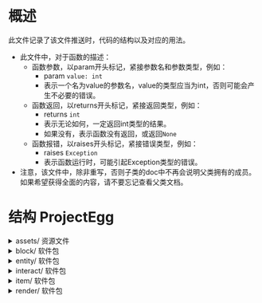 # 概述

此文件记录了该文件推送时，代码的结构以及对应的用法。

- 此文件中，对于函数的描述：
  - 函数参数，以param开头标记，紧接参数名和参数类型，例如：
    - param ```value: int```
    - 表示一个名为value的参数名，value的类型应当为int，否则可能会产生不必要的错误。
  - 函数返回，以returns开头标记，紧接返回类型，例如：
    - returns ```int```
    - 表示无论如何，一定返回int类型的结果。
    - 如果没有，表示函数没有返回，或返回```None```
  - 函数报错，以raises开头标记，紧接错误类型，例如：
    - raises ```Exception```
    - 表示函数运行时，可能引起Exception类型的错误。
- 注意，该文件中，除非重写，否则子类的doc中不再会说明父类拥有的成员。如果希望获得全面的内容，请不要忘记查看父类文档。

# 结构 ProjectEgg

<details><summary>assets/ 资源文件</summary>

- font/ 管理所有字体文件
- texture/
  - block/ 所有方块纹理
  - egg/ 所有鸡蛋纹理
  - entity/ 所有实体纹理
  - item/ 所有物品纹理
  - player/ 玩家纹理，可以理解为皮肤
  - window/ 按钮和窗口的背景
  - no_texture.bmp 当找不到纹理时，会显示此图片

</details>

<details><summary>block/ 软件包</summary>

- block.py 文件
  - ```class Block```
    - 直接继承自```Element```
    - 直接继承者```Ground``` ```Wall```
    - 该类不应当被直接创建使用，应当被继承后使用。
    - 成员变量
      - ```_position: BlockVector``` 方块的位置，保护成员，使用```getBlockPosition()```或者```getPosition()```来访问。
      - ```_blockID: str``` 方块ID，保护成员，不可访问。
      - ```_holding: list[Element]``` 叠加元素，保护成员，使用```getHolding()```来访问，以及```holdAppend()```和```holdRemove()```等来修改。
    - 成员函数
      - ```__init__```
        - 创建方块类，初始化参数。
        - param ```blockID: str``` 方块唯一ID。同种方块一定拥有完全相同的ID，不同方块一定拥有不同的ID。例如，草地方块的ID是nature.grass。
        - param ```name: str``` 方块名称，有时方块可以被命名，一般情况下填入默认的名称即可。
        - param ```description: Description``` 方块说明。当鼠标悬浮在这个方块上时，会显示的方块信息。
        - param ```position: BlockVector``` 方块在世界上的位置。这一参数设置了以后就不应当变更，否则可能引发未知错误。
        - param ```texture: Texture``` 方块纹理。
      - ```tick```
        - 重写自```Element.tick()```，且应当被继承类重写。
      - ```passTick```
        - 重写自```Element.passTick()```。参考```Element.passTick()```
      - ```render```
        - 渲染这个方块。重写自```Renderable.render()```，可以重写。
      - ```canPass```
        - 查看一个实体是否能够经过这个方块。每个继承方块类都<font color='red'>必须必须重写</font>这个函数。
        - param ```entity: Union['Entity', None] = None``` 检测的实体，默认传入None。如果传入None，则返回该方块是否可以被大多数一般实体经过，否则返回该方块是否可以被要检测的实体经过。
      - ```getPosition```
        - returns ```Vector``` 该方块的世界坐标。
      - ```getBlockPosition```
        - returns ```BlockVector``` 该方块的世界坐标，整数形式。
      - ```tryHold```
        - 尝试在方块上叠加其他方块。例如，如果把树视为方块，那么可以在草地上叠加树方块。可重写。
        - param ```block: Element``` 要叠加的方块。
        - returns ```bool``` 能否成功叠加。
      - ```holdAppend```
        - 在方块上叠加其他方块。请提前使用tryHold检查。可以重写。
        - param ```element: Element``` 要叠加的方块。
        - raises ```InvalidOperationException``` 当方块无法被叠加时，抛出错误。
      - ```getHolding```
        - 获取当前方块上叠加的所有元素。
        - returns ```list[Element]```
      - ```holdRemove```
        - 移除被叠加的某个元素。可以重写。
        - param ```element: Element``` 要移除的元素。
        - returns ```bool``` 如果成功移除，返回```True```；如果失败，比如不存在，返回```False```
      - ```save```
        - 保存这个方块。可以重写。
        - returns ```dict``` 这个函数会返回方块的位置，ID和叠加方块。
      - ```load```
        - ```@classmethod``` 函数应当直接用类名调用。
        - 从字典中加载这个方块。每个继承类都<font color='red'>必须包含</font>一个独立的@classmethod的该函数
        - 这个函数可以从字典中加载方块的位置、ID和叠加方块，但是必须传入一个非None的Block实例，然后这个函数会将加载到的位置、ID和叠加方块赋给传入的block。继承类加载方块时，可以调用Block.load()并传入已经部分加载的方块来简化一些流程。
        - param ```d: dict``` 要加载的方块字典。
        - param ```block: Union[Block, None] = None``` 要加载的方块实例。默认为None，使用时，不应当传入None。
        - returns ```Block``` 被加载的方块，也就是传入的block。
        - raises ```InvalidOperationException``` 如果传入的block为None，抛出错误。
      - ```__str__```
        - 转化为字符串，输出方块的类型和名字。
        - returns ```str```
      - ```__repr__```
        - 同```__str__```
        - returns ```str```
  - ```class Ground```
    - 直接继承自```Block```
    - 直接继承者```GrassBlock``` ```PathBlock``` ```FarmlandBlock``` ```ErrorBlock```
    - 所有的地面方块。这个类自行重写了```canPass```，并对任何情况都返回True。
  - ```class Wall```
    - 直接继承自```Block```
    - 所有的墙类方块。这个类自行重写了```canPass```，并对任何情况都返回False。
  - ```class GrassBlock```
    - 直接继承自```Ground```
    - 草地方块，可以直接创建实例、使用。
    - 成员函数：
      - ```__init__```
        - 创建草方块。
        - param ```position: BlockVector``` 方块坐标。
      - ```load```
        - ```@classmethod```
        - 从字典中加载草方块。
        - param ```d: dict``` 要加载的方块字典。
        - returns ```GrassBlock``` 被加载的方块。
  - ```class PathBlock```
    - 直接继承自```Ground```
    - 草径方块，可以直接创建实例、使用。
    - 成员函数：
      - ```__init__```
        - 创建草径方块。
        - param ```position: BlockVector``` 方块坐标。
      - ```load```
        - ```@classmethod```
        - 从字典中加载草径方块。
        - param ```d: dict``` 要加载的方块字典。
        - returns ```PathBlock``` 被加载的方块。
  - ```class FarmlandBlock```
    - 直接继承自```Ground```
    - 耕地方块，可以直接创建实例、使用。
    - 成员函数：
      - ```__init__```
        - 创建耕地方块。
        - param ```position: BlockVector``` 方块坐标。
      - ```load```
        - ```@classmethod```
        - 从字典中加载耕地方块。
        - param ```d: dict``` 要加载的方块字典。
        - returns ```FarmlandBlock``` 被加载的方块。
  - ```class ErrorBlock```
    - 直接继承自```Ground```
    - 错误方块，可以直接创建实例、使用。用于调试。
    - 成员函数：
      - ```__init__```
        - 创建错误方块。
        - param ```position: BlockVector``` 方块坐标。
      - ```load```
        - ```@classmethod```
        - 从字典中加载错误方块。
        - param ```d: dict``` 要加载的方块字典。
        - returns ```ErrorBlock``` 被加载的方块。
  - 文件尾部的剩余代码块
    - 这些代码向```blockManager```（位于block/manager.py）注册方块ID和方块类，用于避免循环import问题。
    - 这样其他类在想要使用方块的时候，就可以直接使用方块ID向```blockManager```发起寻找请求，而不用导入方块类，可以避免胡乱导入的问题。
- manager.py文件
  - ```class BlockManager```
    - 方块管理器。用于管理方块ID。
    - 成员变量：
      - ```_dic: dict``` 字典，以ID作为key，方块类作为value。使用```register()```和```get()```访问。
    - 成员函数：
      - ```register```
        - 注册一个方块ID和方块。
        - param ```blockID: str``` 方块ID。
        - param ```block: type``` 方块类名。
        - raises ```ValueError``` 如果传入的方块ID已经被注册，抛出错误。
      - ```get```
        - 通过key获取已经注册的方块类。
        - param ```blockID: str``` 方块ID。
        - returns ```type``` 方块类。
        - raises ```KeyError``` 如果传入的方块ID没有被注册，会由python内置dict抛出错误。
  - 文件尾部的剩余代码块
    - 创建了一个唯一的```blockManager```实例，可以在其他地方使用。其他地方也不应当再创建BlockManager实例。

</details>

<details><summary>entity/ 软件包</summary>

- entity.py文件
  - ```class Entity```
    - 直接继承自```Element```
    - 直接继承者```Player```
    - 成员变量：
      - ```__velocity: Vector``` 实体在游戏内移动的速度，私有成员，使用```getVelocity```访问。
      - ```__renderInterval: int``` 实体在屏幕上渲染不同资源的间隔，私有成员，不可访问。
      - ```_position: Vector``` 实体在地图上的位置，保护成员，使用```getPosition```访问。
      - ```_maxSpeed: float``` 实体的最大移动速度，保护乘员，目前不可访问。
      - ```_setVelocity: Vector``` 给实体设置速度时，会先赋值给它。然后经过运算再赋给```__velocity```。保护乘员，通过```setVelocity```访问。
      - ```_textureSet``` 纹理列表。一般认为0,1是前面，2,3是后，4,5是左，6,7是右。可以参考```class Player```的构造函数
      - ```_id``` 实体ID，与方块ID相似。
    - 成员方法：
      - ```__processMove```
        - 处理速度，将```_setVelocity```计算后调整给```__velocity```。
        - 私有方法。
      - ```passTick```
        - 继承自```Element```，在游戏内每tick调用。不建议重写。
        - 该函数处理实体移动、速度处理，以及渲染纹理选择。
      - ```tick```
        - 继承自```Element```。可重写。
      - ```render```
        - 将纹理渲染到地图上。可以重写。
        - param ```delta: float``` 渲染时间偏移。值为渲染时刻与上一帧渲染时刻的时间差，与每tick时间的比值，用于平滑渲染。
        - param ```at: Vector | None``` 渲染位置。一般传入None，使用实体自己的位置进行渲染即可。
      - ```setVelocity```
        - 设置速度
        - param ```velocity: Vector``` 速度向量。
      - ```getPosition```
        - 获取实体的位置。
        - returns ```Vector``` 实体位置。
      - ```getVelocity```
        - 获取实体的当前速度。准确地说，是上一tick的速度。
        - returns ```Vector``` 实体速度。
      - ```save```
        - 保存这个实体。可以重写，重写后也可以调用```super().save()```，省略一些代码量。
        - returns ```dict``` 实体有关量的字典。
      - ```load```
        - ```@classmethod```
        - 从字典中加载实体。每一个重写的实体类都必须<font color='red'>必须重写</font>这个函数。重写
        - param ```d: dict``` 要加载的实体字典。
        - param ```entity: Entity | None``` 实体实例。如果传入了实体实例，则会在实例上加载，否则会创建一个新的实体实例。
        - returns ```Entity``` 被加载的实体。
  - ```class Player```
    - 直接继承自```Entity```
    - 玩家实体，可以直接创建实例、使用。
    - 成员变量：
      - ```health: float``` 生命值。初始值暂定100，可以修改。
      - ```maxHealth: float``` 最大生命值。初始值暂定100，可以修改。
      - ```inventory: float``` 玩家背包，暂时没用。
    - 成员函数：
      - ```tick```
        - 继承自```Entity```，在游戏内每tick调用。
        - ```class Player```的重写添加了WASD四个按键的检测和速度设置。
      - ```load```
        - ```@classmethod```
        - 从字典中加载玩家。
  - 文件尾部的剩余代码
    - 向```entityManager```注册玩家类。```entityManager```与```blockManager```类似。
- manager.py文件
  - 参考block/manager.py文件。这两个文件基本作用相同，只不过一个管理实体、一个管理方块。

</details>

<details><summary>interact/ 软件包</summary>

- __init__.py文件
  - ```class Interact```
    - 管理玩家交互的类。只有一个实例，在文件尾定义。
    - 成员变量：
      - ```_KEY_COUNT: int = 256``` 是```keys```和```specialKeys```列表的长度。外部无法访问，不知道也无所谓。
      - ```mouse: BlockVector``` 指示鼠标在窗口中的相对位置。已经经过offset的调整，直接使用即可。
      - ```left: Status``` 鼠标左键的状态。参考```class Status```。
      - ```middle: Status``` 鼠标中键的状态。
      - ```right: Status``` 鼠标右键的状态。
      - ```scroll: ScrollStatus``` 鼠标滚轮的状态。参考```class ScrollStatus```。
      - ```keys: list[Status | None]``` 键盘按键的状态。要检查哪个键的状态，就使用```keys[pygame.K_***]```来访问到对应键的```Status```。访问对应的键之前，请检查pygame中K_***的值是否大于256（或者说，巨大无比），如果是，则访问```specialKeys[K_*** & 255]```
      - ```specialKeys: list[Status | None]``` 特殊键的状态，例如Ctrl、Win、Alt等键。
    - 成员方法
      - ```onKey```
      - ```onMouse```
      - 成员方法都只在main.py中调用，用于传入交互键状态。不需要其他地方调用或使用。
  - 文件尾部剩余代码
    - 定义了一个```interact: Interact```，所有的交互状态都在这个实例中。不需要额外创建```class Interact```的实例。
- key_process.py文件
  - ```def processKeys```
    - 每tick处理其他的交互问题。这会在每tick的最后最后，由main.py中唯一调用。
    - 例如，当前版本中，按Q会在控制台中输出interact.mouse的值，按退出会尝试弹出暂停窗口，按空格会切换相机锁定（```renderer.cameraAt()```）
- status.py文件
  - ```class Status```
    - 直接继承者```ScrollStatus```
    - 记录交互状态。
    - 成员变量：
      - ```name``` 按键的名字。
      - ```_presentStatus: bool``` 当前按键是否被按下。
      - ```_shouldDeal: bool``` 如果按键在被tick检测到按下前，就已经被玩家抬起，那么```_presentStatus```是False，但是这个变量仍然是```True```。每次按键的持续按下只会令该变量改为```True```一次。
      - ```__init__```
        - 初始化。应当只用于interact.py，其他地方不应使用。
        - param ```name: str``` 按键的名字。
      - ```set```
        - 手动设置状态。这可能忽略用户是否真实按下了对应的按键。
        - param ```status: bool``` 设置的状态。
        - 如果```status```和```_presentStatus```不同，也会让```_shouldDeal```改成```True```
      - ```peek```
        - 瞟一眼按键状态。
        - returns ```bool``` 当前按键是否被按下。
      - ```deal```
        - 只有```_shouldDeal```为```True```时，才会返回```presentStatus```的值，然后将```_shouldDeal```改为```False```。
        - returns ```bool``` 当前按键是否被按下。
      - ```__str__```
        - 转换成```str```，调试的时候可能有用。
  - ```class ScrollStatus```
    - 继承自```Status```
    - 记录鼠标滚轮的状态。注意，滚动值向下为正。
    - 注意，请一定一定<font color='red>不要调用</font>```class ScrollStatus```的```deal()```函数和```peek()```函数和```set()```函数，设计会直接抛错。
    - 成员函数：
      - ```scroll```
        - 让滚轮仿佛滚动了一定值。
        - param ```scr: int``` 滚动的值。
      - ```peekScroll```
        - 跟peek差不多，但是返回值改成```int```类型。
        - returns ```int``` 当前滚轮滚动的值。
      - ```dealScroll```
        - 跟deal差不多，但是返回值改成```int```类型。
        - returns ```int``` 当前滚轮滚动的值。
      - ```resetScroll```
        - 重置滚轮滚动的值为0。
      
</details>

<details><summary>item/ 软件包</summary>

- 参考新设计，这一软件包中的代码大概率应当弃用。

</details>

<details><summary>render/ 软件包</summary>

- font.py文件
  - ```class Font```
    - 字体类，可以用来绘制文本。
    - 成员变量：
      - ```_half: bool``` 标记是否是半尺寸字体，保护成员，不可访问。
      - ```_addr: str``` 标记文件的路径，保护成员，不可访问。
      - ```_yOffset: int``` 标记字体的纵向偏移。由于各个字体的上下浮动稍有不同，这一值让不同的字体看起来差不多平行。保护成员，不可访问。
      - ```_file: File``` python的File对象。
      - ```_font: pygame.font.Font``` pygame的字体对象。保护成员，不可访问。
    - 成员函数：
      - ```close```
        - 关闭字体文件。正常情况下不应当调用。这个函数会被自动调用。
      - ```get```
        - 获取pygame.font.Font对象。
        - 四个参数就是字面意思。
        - returns ```pygame.font.Font``` 调整过后的字体，请尽快使用，因为后续如果有其他的改动，这个对象同样会应用新的改动的效果。
      - ```draw```
        - 在屏幕上最原始地绘制字符。
        - 一般使用```RenderableString```绘制文字会更方便一些。
        - param ```screen: Surface``` 绘制的目标Surface。
        - param ```string: str``` 要绘制的字符串；
        - param ```x: int``` 绘制起点，左上角的x坐标。
        - param ```y: int``` 绘制起点，左上角的y坐标。
        - param ```color: int``` 字体的颜色，0xAARRGGBB
        - param ```bold: bool``` 字体是否采用粗体。
        - param ```italic: bool``` 字体是否采用斜体。
        - param ```underline: bool``` 字体是否添加下划线。
        - param ```strikeThrough: bool``` 字体是否添加删除线。
        - param ```background: int``` 背景颜色，0xAARRGGBB。
      - ```setHeight```
        - 设置字体的高度。正常情况不应调用，应当仅在窗口大小改变时被系统自动调用。手动调用可能会出现意料之外的错误。
        - param ```height: int``` 高度。
        - 注意，这个函数会自动调用```close```函数，然后重新打开文件。
  - ```allFonts = {}```
    - 所有字体的字典。以下为Key-Value对：
    - 00 - 华文宋体，默认字体。
    - 01 - 刀剑神域字体，EmsiaetKadosh的私货。
    - 02 - Yumincho字体，日语的显示会很漂亮。EmsiaetKadosh的私货。
    - 10，11，12对应以上的半尺寸字体。
    - 如果想加其他字体请通知EmsiaetKadosh。
  - ```def setScale```
    - ```@times``` 这个函数会被计时。
    - 不应手动调用。窗口大小改变时自动调用。
    - param ```scale: float``` 缩放比例。
  - ```def initializeFont```
    - 不应手动调用。
    - 仅在main.py中用于初始化字体字典。
  - ```def finalize```
    - 程序终止时，调用这个函数。
    - 不应手动调用。
    - 但是还没有自动调用。如果你什么时候看到了这句话，告诉EmsiaetKadosh，告诉他这里有一坨屎山。
- renderable.py文件
  - ```class Renderable```
    - 直接继承者```Element``` ```Window``` ```Widget``` ```World``` 还有啥忘了
    - 所有能渲染的东西都继承这个类。
    - 成员变量：
      - ```_texture: Texture``` 保护成员，继承可访问，也可以通过```getTexture```访问。
    - 成员函数：
      - ```__init__```
        - param ```texture: Texture``` 要渲染的纹理。
      - ```render```
        - 渲染```_texture```到屏幕上。可以重写。
        - param ```delta: float``` tick时间偏移，在0~1之间。值为渲染时刻与上一帧渲染时刻的时间差，与每tick时间的比值，用于平滑渲染。
        - param ```at: Vector | None``` 绘制位置。一般情况下，被渲染的东西知道自己应当渲染到屏幕的具体位置，此时```at=None```，但是有时如果需要渲染物品等，就需要通过这个参数告知其应当渲染的位置。
      - ```passRender```
        - 不建议重写，可以重写。不要忘了调用```super().passRender(delta, at)```。
        - param ```delta: float```
        - param ```at: Vector | None```
        - 与```render()```相同。
      - ```getTexture```
        - 获取```_texture```。
        - returns ```Texture```
- renderer.py文件
  - ```enum Location```
    - 继承自```Enum```
    - 枚举类。标记渲染位置。字如其名。
  - ```class RenderStack```
    - 外部不需要使用。目前好像也没用。
  - ```class Renderer```
    - 唯一实例定义在文件尾部。
    - 成员变量：
      - ```_screen: Surface``` 屏幕。一般不直接在上面渲染。
      - ```_size: tuple[float, float]``` 即```_screen.get_size()```
      - ```_canvas: Surface``` 画布。所有的渲染都在画布上进行，然后由系统自动渲染到屏幕上。
      - ```_canvasSize: Vector``` 画布尺寸。和屏幕尺寸略有不同，因为屏幕长宽比锁定。
      - ```_canvasCenter: BlockVector``` 画布的中心点。只是为了减少一些计算量。
      - ```_isRendering: bool``` 标记当前是否正在渲染。有的操作在渲染期间进行会非常容易报错崩溃，采用这种方式可以知道具体哪里的行为容易出错。
      - ```_renderStack: RenderStack``` 目前没用。用来存储缩放值。
      - ```_camera: SynchronizedStorage[Vector]``` 相机位置。由于是多线程，所以套壳这个```SynchronizedStorage```防止多线程闪屏。
      - ```_cameraAt: Union[Entity, None]``` 标记相机追踪的实体。如果为```None```，相机不动；如果不为```None```，
      - ```_systemScale: int``` 系统缩放比例。这纯粹由窗口决定，所以不要乱设置，虽然确实可以用```setSystemScale()```设置。
      - ```_systemScaleChanged: bool``` 系统缩放比例是否改变。调用```setSystemScale()```后会自动置为```True```，渲染前会令渲染系统适应新的系统缩放比例。
      - ```_mapScale: int``` 这是最终的地图缩放比例。值为```_customMapScale * _systemScale```。
      - ```_mapScaleChanged: bool``` 地图缩放比例是否改变。调用```setMapScale()```后会自动置为```True```，渲染前会令渲染系统适应新的地图缩放比例。
      - ```_uiScale: int``` 这是最终的UI缩放比例。值为```_customUiScale * _systemScale```。
      - ```_uiScaleChanged: bool``` UI缩放比例是否改变。调用```setUIScale()```后会自动置为```True```，渲染前会令渲染系统适应新的UI缩放比例。
      - ```_offset: BlockVector``` 渲染偏移。这是因为屏幕长宽比锁定、```_canvas```和```_screen```尺寸不同，为了把```_canvas```绘制到```_screen```的中间设置了这个变量。
      - ```_presentOffset: BlockVector``` 这个是跟```_renderStack```一起用的。目前没用。
      - ```_customMapScale: float``` 地图缩放比例。可以用```setMapScale()```设置，但是缩放过大会导致严重掉帧，过小了又看不见。默认的范围是0.5~8，可能会后续继续修改。
      - ```_customUIScale: float``` UI缩放比例。可以用```setCustomUiScale()```设置。
      - ```_is4to3: SynchronizedStorage[bool]``` 标记是否应当渲染为4:3。
    - 成员函数：
      - ```ready```
        - 检查渲染器状态是否良好。一般不需要手动检查，有自动检查的。
        - returns ```bool```
      - ```setScreen```
        - 每当窗口大小改变时，系统自动调用这个函数传入新的目标屏幕。不应手动调用。然后自动更改offset，canvas，canvasSize等。
        - param ```screen: Surface``` 目标屏幕。
      - ```cameraAt```
        - 令渲染器追踪一个实体，始终将目标实体渲染在屏幕中心。
        - param ```entity: Entity | None``` 要追踪的实体。如果为```None```，则取消追踪。
        - returns ```Entity | None``` 返回上一个追踪的实体。
      - ```getCameraAt```
        - 获取当前追踪的实体。
      - ```begin```
        - 开始渲染，不需要手动调用。
        - 这里会更新camera，更新canvas等等。
      - ```_updateOffset```
        - 保护方法，用于更新偏移。不需要手动调用。
      - ```end```
        - 渲染结束时调用，把canvas再绘制到屏幕上。不需要手动调用。
      - ```assertRendering```
        - 确保当前正在渲染。
        - 如果不在渲染，抛错。
        - raises ```InvalidOperationException```
      - ```assertNotRendering```
        - 确保当前不在渲染。
        - 如果正在渲染，抛错。
        - raises ```InvalidOperationException```
      - ```getSize```
        - 获取```_canvas```的尺寸。
        - returns ```Vector```
      - ```getCanvas```
        - 获取```_canvas```。
        - returns ```Surface```
      - ```getScreen```
        - 获取```_screen```。
        - returns ```Surface```
      - ```getCamera```
        - 获取```_camera```的最新位置。
        - returns ```Vector```
      - ```getOffset```
        - 获取```_offset```。其实没什么用，因为不需要手动计算这个偏移。
        - returns ```BlockVector```
      - ```render```
        - 渲染目标，不建议使用，因为值不好算，且效率低下。
        - 你看代码里的注释吧，我懒得抄了。
      - ```renderAtMap```
        - 以地图渲染的比例渲染目标。一般只用于渲染地图。
        - 手动调用比较少，调用Texture里的renderAtMap就好了。
        - param ```src: Surface``` 渲染来源Surface。
        - param ```mapPoint: Vector``` 地图上的位置坐标。
        - param ```fromPos: Vector | None``` 裁切源src的起始点。默认```None```不裁切。
        - param ```fromSize: Vector | None``` 裁切源src的大小。默认```None```不裁切。
      - ```renderAsBlock```
        - 作为方块渲染。会与```RenderAtMap```的计算方式稍有不同，但是意思都一样。
      - ```renderString```
        - 渲染字符串。
        - param ```text: RenderableString``` 要渲染的字符串。
        - param ```x: int``` 渲染参考点
        - param ```y: int``` 渲染参考点
        - param ```defaultColor: int``` 默认颜色，0xAARRGGBB
        - param ```location: Location``` 渲染位置，默认为左上角。参考点是RIGHT，那么就是要渲染的字符串右侧纵向中心点与参考点重合。反正就是这个意思。
      - ```push```
      - ```pop```
      - ```setScale```
        - 目前都没用。
      - ```setUiScale```
        - 设置UI缩放比例。
        - param ```scl: float``` 设置值。
      - ```setSystemScale```
        - 设置系统缩放比例。
        - param ```scl: int``` 设置值。
      - ```getSystemScale```
        - 获取当前系统缩放比例。
        - returns ```float```
      - ```setCustomMapScale```
        - 设置地图缩放比例。
        - param ```scl: float``` 设置值。
      - ```getCustomMapScale```
        - 获取当前_customMapScale。
        - returns ```float```
      - ```getMapScale```
        - 获取当前_mapScale。
        - returns ```float```
      - 后面的懒得写了。基本上都不需要手动调用。

</details>



